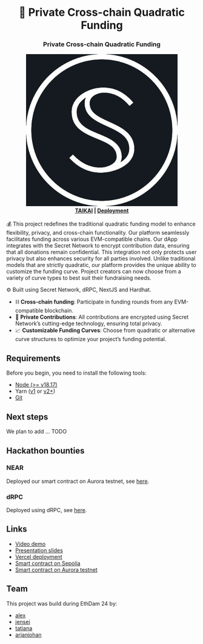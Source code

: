 <div align="center">
  <h1 align="center">💸 Private Cross-chain Quadratic Funding</h1>
  <h3>Private Cross-chain Quadratic Funding</h3>
  <img src="logo.jpg" alt="logo" /><br>
  <b><a href="https://taikai.network/cryptocanal/hackathons/ethdam2024/projects/cluxtb3ci00qaz301yt806bvw/idea">TAIKAI</a> | <a href="https://secret-repo-nextjs-git-contracts-ilge-ustuns-projects.vercel.app/">Deployment</a></b>
</div>
<br>
💰 This project redefines the traditional quadratic funding model to enhance flexibility, privacy, and cross-chain functionality. Our platform seamlessly facilitates funding across various EVM-compatible chains. Our dApp integrates with the Secret Network to encrypt contribution data, ensuring that all donations remain confidential. This integration not only protects user privacy but also enhances security for all parties involved. Unlike traditional models that are strictly quadratic, our platform provides the unique ability to customize the funding curve. Project creators can now choose from a variety of curve types to best suit their fundraising needs.

⚙️ Built using Secret Network, dRPC, NextJS and Hardhat.

- ⛓️ **Cross-chain funding**: Participate in funding rounds from any EVM-compatible blockchain.
- 🔏 **Private Contributions**: All contributions are encrypted using Secret Network’s cutting-edge technology, ensuring total privacy.
- 📈 **Customizable Funding Curves**: Choose from quadratic or alternative curve structures to optimize your project’s funding potential.

## Requirements

Before you begin, you need to install the following tools:

- [Node (>= v18.17)](https://nodejs.org/en/download/)
- Yarn ([v1](https://classic.yarnpkg.com/en/docs/install/) or [v2+](https://yarnpkg.com/getting-started/install))
- [Git](https://git-scm.com/downloads)

<!-- ## Quickstart

To get started with Scaffold-ETH 2, follow the steps below:

1. Clone this repo & install dependencies

```
git clone https://github.com/scaffold-eth/scaffold-eth-2.git
cd scaffold-eth-2
yarn install
```

2. Run a local network in the first terminal:

```
yarn chain
```

This command starts a local Ethereum network using Hardhat. The network runs on your local machine and can be used for testing and development. You can customize the network configuration in `hardhat.config.ts`.

3. On a second terminal, deploy the test contract:

```
yarn deploy
```

This command deploys a test smart contract to the local network. The contract is located in `packages/hardhat/contracts` and can be modified to suit your needs. The `yarn deploy` command uses the deploy script located in `packages/hardhat/deploy` to deploy the contract to the network. You can also customize the deploy script.

4. On a third terminal, start your NextJS app:

```
yarn start
```

Visit your app on: `http://localhost:3000`. You can interact with your smart contract using the `Debug Contracts` page. You can tweak the app config in `packages/nextjs/scaffold.config.ts`.

Run smart contract test with `yarn hardhat:test`

- Edit your smart contract `YourContract.sol` in `packages/hardhat/contracts`
- Edit your frontend in `packages/nextjs/pages`
- Edit your deployment scripts in `packages/hardhat/deploy` -->

## Next steps

We plan to add ... TODO

## Hackathon bounties

### NEAR

Deployed our smart contract on Aurora testnet, see [here](todo).

### dRPC

Deployed using dRPC, see [here](https://github.com/ethdam24-quadratic/secret-repo/blob/4300b8cc0d541eb2f804f10b690959a6def031e6/packages/hardhat/hardhat.config.ts#L54).

## Links

- [Video demo](todo)
- [Presentation slides](todo)
- [Vercel deployment](https://secret-repo-nextjs-git-contracts-ilge-ustuns-projects.vercel.app/)
- [Smart contract on Sepolia](https://sepolia.etherscan.io/address/0xf87d0ca6a6B121CAB4Bc51bf7Cd3eaFF491e28c5#code)
- [Smart contract on Aurora testnet](todo)

## Team

This project was build during EthDam 24 by:

- [alex]()
- [jensei](https://x.com/jensei_)
- [tatiana](https://x.com/ilge_ustun/)
- [arjanjohan](https://x.com/arjanjohan/)
